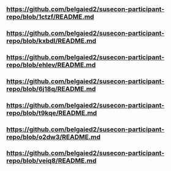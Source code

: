 
### https://github.com/belgaied2/susecon-participant-repo/blob/1ctzf/README.md

### https://github.com/belgaied2/susecon-participant-repo/blob/kxbdl/README.md

### https://github.com/belgaied2/susecon-participant-repo/blob/ehlev/README.md

### https://github.com/belgaied2/susecon-participant-repo/blob/6j18q/README.md

### https://github.com/belgaied2/susecon-participant-repo/blob/t9kqe/README.md

### https://github.com/belgaied2/susecon-participant-repo/blob/o2dw3/README.md

### https://github.com/belgaied2/susecon-participant-repo/blob/veiq8/README.md

